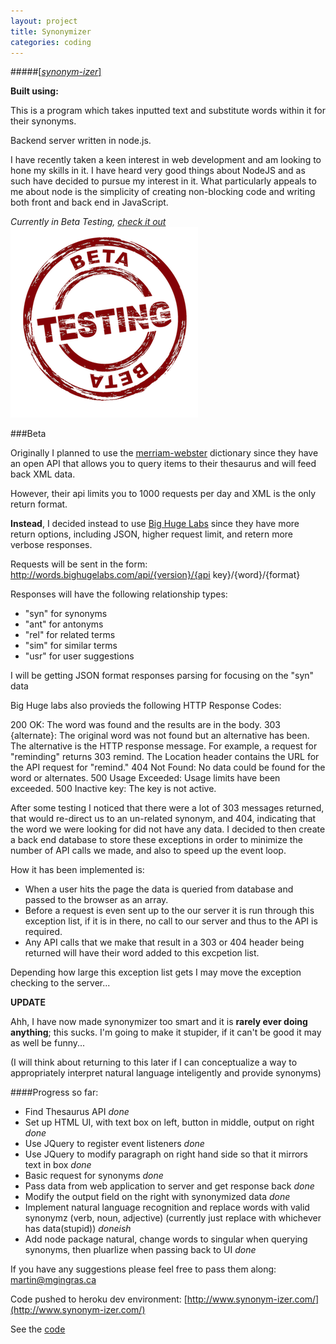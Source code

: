 ```yaml
---
layout: project
title: Synonymizer
categories: coding
---
```


#####[\[*synonym-izer*\]](www.synonym-izer.com)

<p><strong>Built using:</strong>&nbsp;&nbsp;<span title="node.js" class="pict-prog-nodejs01 icon-2x"> </span>&nbsp;<span title="MongoDB" class="pict-dbs-mongodb icon-2x"> </span>&nbsp;<span title="JavaScript" class="pict-prog-js02 icon-2x"> </span>&nbsp;<span title="JQuery" class="pict-prog-jquery icon-2x"> </span>&nbsp;<span title="HTML5" class="pict-html5-01 icon-2x"> </span>&nbsp;<span title="CSS3" class="pict-css3-01 icon-2x"> </span></p>

This is a program which takes inputted text and substitute words within it for their synonyms.

Backend server written in node.js.   

I have recently taken a keen interest in web development and am looking to hone my skills in it. I have heard very good things about NodeJS and as such have decided to pursue my interest in it. What particularly appeals to me about node is the simplicity of creating non-blocking code and writing both front and back end in JavaScript.    
  
*Currently in Beta Testing, [check it out](http://www.synonym-izer.com/)*   
![In Beta Testing](/img/beta.png "In Beta Testing")

<!-- abridge -->

###Beta

Originally I planned to use the [merriam-webster](http://www.dictionaryapi.com/) dictionary since they have an open API that allows you to query items to their thesaurus and will feed back XML data.   

However, their api limits you to 1000 requests per day and XML is the only return format.

**Instead**, I decided instead to use [Big Huge Labs](http://words.bighugelabs.com/api.php) since they have more return options, including JSON, higher request limit, and retern more verbose responses.

Requests will be sent in the form: http://words.bighugelabs.com/api/{version}/{api key}/{word}/{format}

Responses will have the following relationship types:
- "syn" for synonyms
- "ant" for antonyms
- "rel" for related terms
- "sim" for similar terms
- "usr" for user suggestions

I will be getting JSON format responses parsing for focusing on the "syn" data

Big Huge labs also provieds the following HTTP Response Codes:

200 OK: The word was found and the results are in the body.
303 {alternate}: The original word was not found but an alternative has been. The alternative is the HTTP response message. For example, a request for "reminding" returns 303 remind. The Location header contains the URL for the API request for "remind."
404 Not Found: No data could be found for the word or alternates.
500 Usage Exceeded: Usage limits have been exceeded.
500 Inactive key: The key is not active.


After some testing I noticed that there were a lot of 303 messages returned, that would re-direct us to an un-related synonym, and 404, indicating that the word we were looking for did not have any data. I decided to then create a back end database to store these exceptions in order to minimize the number of API calls we made, and also to speed up the event loop.

How it has been implemented is:
- When a user hits the page the data is queried from database and passed to the browser as an array.
- Before a request is even sent up to the our server it is run through this exception list, if it is in there, no call to our server and thus to the API is required.
- Any API calls that we make that result in a 303 or 404 header being returned will have their word added to this excpetion list.

Depending how large this exception list gets I may move the exception checking to the server...

**UPDATE**

Ahh, I have now made synonymizer too smart and it is **rarely ever doing anything**; this sucks. I'm going to make it stupider, if it can't be good it may as well be funny...   

(I will think about returning to this later if I can conceptualize a way to appropriately interpret natural language inteligently and provide synonyms)

####Progress so far:

- Find Thesaurus API *done*
- Set up HTML UI, with text box on left, button in middle, output on right *done*
- Use JQuery to register event listeners *done*
- Use JQuery to modify paragraph on right hand side so that it mirrors text in box *done*
- Basic request for synonyms *done*
- Pass data from web application to server and get response back *done*
- Modify the output field on the right with synonymized data *done*
- Implement natural language recognition and replace words with valid synonymz (verb, noun, adjective) (currently just replace with whichever has data(stupid)) *doneish*
- Add node package natural, change words to singular when querying synonyms, then pluarlize when passing back to UI *done*

<div>
<p>If you have any suggestions please feel free to pass them along: <a href="mailto:martin@mgingras.ca?Subject=Synonymizer%20Suggestion" title="Email Me!">martin@mgingras.ca</a></p>
</div>




Code pushed to heroku dev environment: [http://www.synonym-izer.com/](http://www.synonym-izer.com/)

See the [code](https://github.com/mgingras/synonymizer)
